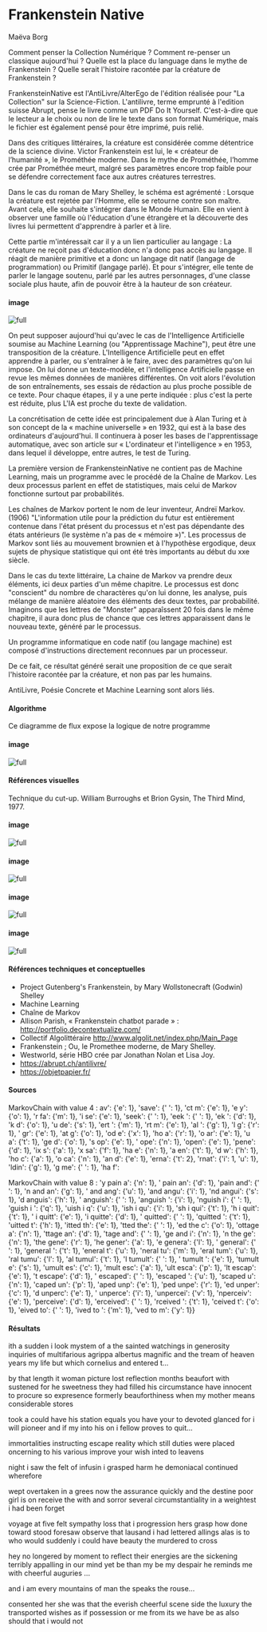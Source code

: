 # Frankenstein Native

Maëva Borg

Comment penser la Collection Numérique ?
Comment re-penser un classique aujourd'hui ? 
Quelle est la place du language dans le mythe de Frankenstein ?
Quelle serait l'histoire racontée par la créature de Frankenstein ? 
 
FrankensteinNative est l'AntiLivre/AlterEgo de l'édition réalisée pour "La Collection" sur la Science-Fiction. L'antilivre, terme emprunté à l'edition suisse Abrupt, pense le livre comme un PDF Do It Yourself. C'est-à-dire que le lecteur a le choix ou non de lire le texte dans son format Numérique, mais le fichier est également pensé pour être imprimé, puis relié. 

Dans des critiques littéraires, la créature est considérée comme détentrice de la science divine. Victor Frankenstein est lui, le « créateur de l’humanité », le Prométhée moderne. Dans le mythe de Prométhée, l’homme crée par Prométhée meurt, malgré ses paramètres encore trop faible pour se défendre correctement face aux autres créatures terrestres.

Dans le cas du roman de Mary Shelley, le schéma est agrémenté : Lorsque la créature est rejetée par l’Homme, elle se retourne contre son maître. 
Avant cela, elle souhaite s'intégrer dans le Monde Humain. Elle en vient à observer une famille où l'éducation d'une étrangère et la découverte des livres lui permettent d'apprendre à parler et à lire.

Cette partie m'intéressait car il y a un lien particulier au langage : La créature ne reçoit pas d'éducation donc n'a donc pas accès au langage. Il réagit de manière primitive et a donc un langage dit natif (langage de programmation) ou Primitif (langage parlé). Et pour s'intégrer, elle tente de parler le langage soutenu, parlé par les autres personnages, d'une classe sociale plus haute, afin de pouvoir être à la hauteur de son créateur. 

#### image

![full](http://localhost:3000/images/frankenstein/bernard-full.jpg)

On peut supposer aujourd'hui qu'avec le cas de l'Intelligence Artificielle soumise au Machine Learning (ou "Apprentissage Machine"), peut être une transposition de la créature. L'Intelligence Artificielle peut en effet apprendre à parler, ou s'entraîner à le faire, avec des paramètres qu'on lui impose. 
On lui donne un texte-modèle, et l'intelligence Artificielle passe en revue les mêmes données de manières différentes. On voit alors l'évolution de son entraînements, ses essais de rédaction au plus proche possible de ce texte.
Pour chaque étapes, il y a une perte indiquée : plus c'est la perte est réduite, plus L'IA est proche du texte de validation.

La concrétisation de cette idée est principalement due à Alan Turing et à son concept de la « machine universelle » en 1932, qui est à la base des ordinateurs d'aujourd'hui. Il continuera à poser les bases de l'apprentissage automatique, avec son article sur « L'ordinateur et l'intelligence » en 1953, dans lequel il développe, entre autres, le test de Turing.

La première version de FrankensteinNative ne contient pas de Machine Learning, mais un programme avec le procédé de la Chaîne de Markov. Les deux processus parlent en effet de statistiques, mais celui de Markov fonctionne surtout par probabilités.

Les chaînes de Markov portent le nom de leur inventeur, Andreï Markov.(1906)
"L'information utile pour la prédiction du futur est entièrement contenue dans l'état présent du processus et n'est pas dépendante des états antérieurs (le système n'a pas de « mémoire »)". Les processus de Markov sont liés au mouvement brownien et à l'hypothèse ergodique, deux sujets de physique statistique qui ont été très importants au début du xxe siècle.

Dans le cas du texte littéraire, La chaine de Markov va prendre deux éléments, ici deux parties d'un même chapitre. Le processus est donc "conscient" du nombre de charactères qu'on lui donne, les analyse, puis mélange de manière aléatoire des éléments des deux textes, par probabilité.
Imaginons que les lettres de "Monster" apparaîssent 20 fois dans le même chapitre, il aura donc plus de chance que ces lettres apparaissent dans le nouveau texte, généré par le processus. 

Un programme informatique en code natif (ou langage machine) est composé d'instructions directement reconnues par un processeur.

De ce fait, ce résultat généré serait une proposition de ce que serait l'histoire racontée par la créature, et non pas par les humains.

AntiLivre, Poésie Concrete et Machine Learning sont alors liés.

#### Algorithme
Ce diagramme de flux expose la logique de notre programme 

#### image

![full](http://localhost:3000/images/fakenews/progra-full.jpg)

#### Références visuelles
Technique du cut-up.
William Burroughs et Brion Gysin,  The Third Mind, 1977.

#### image

![full](http://localhost:3000/images/frankenstein/victor-full.jpg)

#### image

![full](http://localhost:3000/images/frankenstein/Pygmalion_and_Galatea-full.jpg)

#### image

![full](http://localhost:3000/images/frankenstein/chronologie.jpg)

#### image

![full](http://localhost:3000/images/frankenstein/DanseMacabreSkeletonCats-full.jpg)

#### Références techniques et conceptuelles

- Project Gutenberg's Frankenstein, 
by Mary Wollstonecraft (Godwin) Shelley 
- Machine Learning
- Chaîne de Markov 
- Allison Parish, « Frankenstein chatbot parade » : http://portfolio.decontextualize.com/
- Collectif Algolittéraire  http://www.algolit.net/index.php/Main_Page
- Frankenstein ; Ou, le Promethee moderne, de Mary Shelley. 
- Westworld, série HBO crée par Jonathan Nolan et Lisa Joy. 
- https://abrupt.ch/antilivre/
- https://objetpapier.fr/

#### Sources

MarkovChain with value 4 : 
av': {'e': 1}, 'save': {' ': 1}, 'ct m': {'e': 1}, 'e  y': {'o': 1}, 'r fa': {'m': 1}, 'i se': {'e': 1}, 'seek': {' ': 1}, 'eek ': {' ': 1}, 'ek  ': {'d': 1}, 'k  d': {'o': 1}, 'u de': {'s': 1}, 'ert ': {'m': 1}, 'rt m': {'e': 1}, 'al  ': {'g': 1}, 'l  g': {'r': 1}, '  gr': {'e': 1}, 'at g': {'o': 1}, 'od e': {'x': 1}, 'ho a': {'r': 1}, 'o ar': {'e': 1}, 'u  a': {'t': 1}, 'ge d': {'o': 1}, 's op': {'e': 1}, ' ope': {'n': 1}, 'open': {'e': 1}, 'pene': {'d': 1}, 'ix s': {'a': 1}, 'x sa': {'f': 1}, 'ha e': {'n': 1}, 'a en': {'t': 1}, 'd  w': {'h': 1}, 'ho c': {'a': 1}, 'o ca': {'n': 1}, 'an d': {'e': 1}, 'erna': {'t': 2}, 'rnat': {'i': 1, 'u': 1}, 'ldin': {'g': 1}, 'g me': {' ': 1}, 'ha f': 

MarkovChain with value 8 :
'y pain a': {'n': 1}, ' pain an': {'d': 1}, 'pain and': {' ': 1}, 'n and an': {'g': 1}, ' and ang': {'u': 1}, 'and angu': {'i': 1}, 'nd angui': {'s': 1}, 'd anguis': {'h': 1}, ' anguish': {' ': 1}, 'anguish ': {'i': 1}, 'nguish i': {' ': 1}, 'guish i ': {'q': 1}, 'uish i q': {'u': 1}, 'ish i qu': {'i': 1}, 'sh i qui': {'t': 1}, 'h i quit': {'t': 1}, ' i quitt': {'e': 1}, 'i quitte': {'d': 1}, ' quitted': {' ': 1}, 'quitted ': {'t': 1}, 'uitted t': {'h': 1}, 'itted th': {'e': 1}, 'tted the': {' ': 1}, 'ed the c': {'o': 1}, 'ottage a': {'n': 1}, 'ttage an': {'d': 1}, 'tage and': {' ': 1}, 'ge and i': {'n': 1}, 'n the ge': {'n': 1}, 'the gene': {'r': 1}, 'he gener': {'a': 1}, 'e genera': {'l': 1}, ' general': {' ': 1}, 'general ': {'t': 1}, 'eneral t': {'u': 1}, 'neral tu': {'m': 1}, 'eral tum': {'u': 1}, 'ral tumu': {'l': 1}, 'al tumul': {'t': 1}, 'l tumult': {' ': 1}, ' tumult ': {'e': 1}, 'tumult e': {'s': 1}, 'umult es': {'c': 1}, 'mult esc': {'a': 1}, 'ult esca': {'p': 1}, 'lt escap': {'e': 1}, 't escape': {'d': 1}, ' escaped': {' ': 1}, 'escaped ': {'u': 1}, 'scaped u': {'n': 1}, 'caped un': {'p': 1}, 'aped unp': {'e': 1}, 'ped unpe': {'r': 1}, 'ed unper': {'c': 1}, 'd unperc': {'e': 1}, ' unperce': {'i': 1}, 'unpercei': {'v': 1}, 'nperceiv': {'e': 1}, 'perceive': {'d': 1}, 'erceived': {' ': 1}, 'rceived ': {'t': 1}, 'ceived t': {'o': 1}, 'eived to': {' ': 1}, 'ived to ': {'m': 1}, 'ved to m': {'y': 1}}

#### Résultats

ith a sudden i look
mystem of a the sainted watchings
in generosity inquiries of multifarious
agrippa albertus magnific and the tream of heaven years
my life but which cornelius and entered t...

by that length
it woman picture
lost reflection months
beaufort with sustened for he sweetness
they had filled his circumstance
have innocent to procure
so expresence formerly beauforthiness
when my mother means
considerable stores

took a could have
his station equals
you have
your to devoted glanced for
i will pioneer and if
my into his on i
fellow proves to quit...

immortalities instructing escape
reality which still duties were placed oncerning to his various
improve your wish inted to leavens

night i saw the felt of infusin
i grasped harm he demoniacal
continued wherefore

wept overtaken in a grees
now the assurance quickly
and the destine poor girl is on receive
the with and sorror several circumstantiality
in a weightest i had been forget

voyage at five felt sympathy loss
that i progression hers grasp
how done toward stood foresaw
observe that lausand i had lettered
allings alas is to who would
suddenly i could
have beauty the murdered to cross

hey no longered by
moment to reflect their energies
are the sickening terribly appalling
in our mind yet be than my be my despair
he reminds me
with cheerful auguries ...

and i am every mountains of man
the speaks the rouse...

consented her she was that the
everish cheerful scene side
the luxury the transported wishes
as if possession or me from its we
have be as also should that i would not




